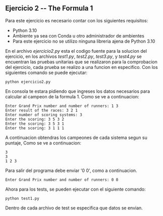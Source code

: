 ## Ejercicio 2 -- The Formula 1 

Para este ejercicio es necesario contar con los siguientes requisitos:

* Python 3.10
* Ambiente ya sea con Conda u otro administrador de ambientes
* Para este ejercicio no se utilizo ninguna libreria ajena de Python 3.10

En el archivo *ejercicio2.py* esta el codigo fuente para la solucion del ejercicio, en los archivos *test1.py*, *test2.py*, *test3.py*, y *test4.py* se encuentran las pruebas unitarias que se realizaron para la comprobacion del ejercicio, cada prueba se realizo a una funcion en especifico. Con los siguientes comando se puede ejecutar:

~~~
python ejercicio2.py
~~~

En consola te estara pidiendo que ingreses los datos necesarios para calcular al campeon de la formula 1. Como se ve a continuacion:

~~~
Enter Grand Prix number and number of runners: 1 3
Enter result of the races: 3 2 1
Enter number of scoring systems: 3
Enter the scoring: 3 5 3 2
Enter the scoring: 3 5 3 1
Enter the scoring: 3 1 1 1
~~~

A continuacion obtendras los campeones de cada sistema segun su puntaje, Como se ve a continuacion:
~~~
3
3
1 2 3
~~~

Para salir del programa debe enviar '0 0', como a continuacion.
~~~
Enter Grand Prix number and number of runners: 0 0
~~~

Ahora para los tests, se pueden ejecutar con el siguiente comando:

~~~
python test1.py
~~~

Dentro de cada archivo de test se especifica que datos se envian.